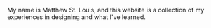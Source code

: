 My name is Matthew St. Louis, and this website is a collection of my experiences in designing and what I've learned. 

